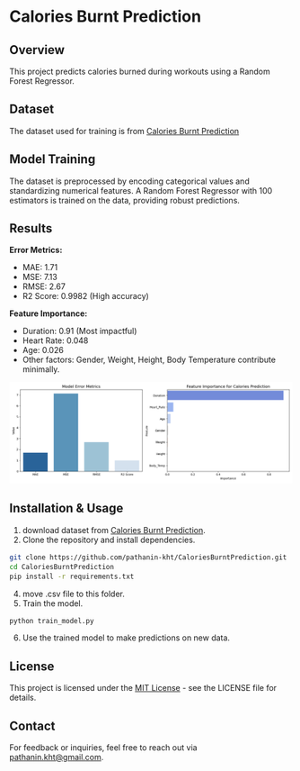# Calories Burnt Prediction

## Overview

This project predicts calories burned during workouts using a Random Forest Regressor. 

## Dataset
The dataset used for training is from [Calories Burnt Prediction](https://www.kaggle.com/datasets/ruchikakumbhar/calories-burnt-prediction?resource=download)

## Model Training

The dataset is preprocessed by encoding categorical values and standardizing numerical features. A Random Forest Regressor with 100 estimators is trained on the data, providing robust predictions.

## Results

**Error Metrics:**
- MAE: 1.71
- MSE: 7.13
- RMSE: 2.67
- R2 Score: 0.9982 (High accuracy)

**Feature Importance:**
- Duration: 0.91 (Most impactful)
- Heart Rate: 0.048
- Age: 0.026
- Other factors: Gender, Weight, Height, Body Temperature contribute minimally.

![Result](Result.png) 

## Installation & Usage

1. download dataset from [Calories Burnt Prediction](https://www.kaggle.com/datasets/ruchikakumbhar/calories-burnt-prediction?resource=download).
2. Clone the repository and install dependencies.
   
```sh
git clone https://github.com/pathanin-kht/CaloriesBurntPrediction.git
cd CaloriesBurntPrediction
pip install -r requirements.txt
```
4. move .csv file to this folder.
5. Train the model.
```sh
python train_model.py
```

6. Use the trained model to make predictions on new data.

## License
This project is licensed under the [MIT License](LICENSE) - see the LICENSE file for details.

## Contact
For feedback or inquiries, feel free to reach out via [pathanin.kht@gmail.com](pathanin.kht@gmail.com).
